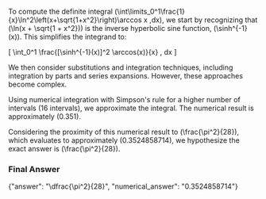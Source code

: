 To compute the definite integral \(\int\limits_0^1\frac{1}{x}\ln^2\left(x+\sqrt{1+x^2}\right)\arccos x \,dx\), we start by recognizing that \(\ln(x + \sqrt{1 + x^2})\) is the inverse hyperbolic sine function, \(\sinh^{-1}(x)\). This simplifies the integrand to:

\[
\int_0^1 \frac{[\sinh^{-1}(x)]^2 \arccos(x)}{x} \, dx
\]

We then consider substitutions and integration techniques, including integration by parts and series expansions. However, these approaches become complex. 

Using numerical integration with Simpson's rule for a higher number of intervals (16 intervals), we approximate the integral. The numerical result is approximately \(0.351\).

Considering the proximity of this numerical result to \(\frac{\pi^2}{28}\), which evaluates to approximately \(0.3524858714\), we hypothesize the exact answer is \(\frac{\pi^2}{28}\).

### Final Answer
{"answer": "\\dfrac{\\pi^2}{28}", "numerical_answer": "0.3524858714"}